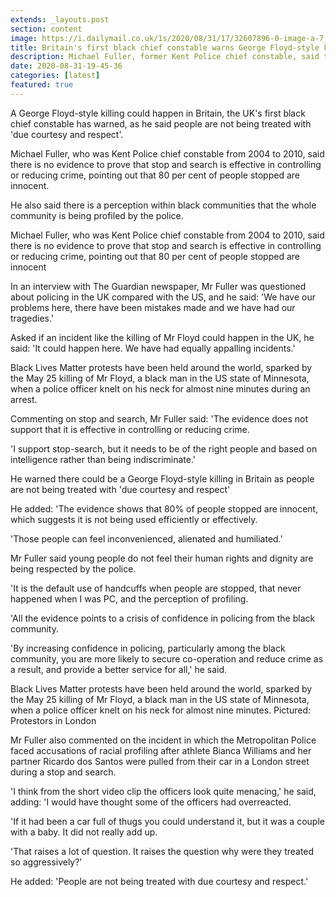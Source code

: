 ```yaml
---
extends: _layouts.post
section: content
image: https://i.dailymail.co.uk/1s/2020/08/31/17/32607896-0-image-a-7_1598889658135.jpg 
title: Britain's first black chief constable warns George Floyd-style killing could happen in UK 
description: Michael Fuller, former Kent Police chief constable, said there is no evidence to prove that stop and search is effective in reducing crime, pointing out that 80 per cent of people stopped are innocent. 
date: 2020-08-31-19-45-36 
categories: [latest] 
featured: true 
--- 
```

A George Floyd-style killing could happen in Britain, the UK's first black chief constable has warned, as he said people are not being treated with 'due courtesy and respect'.

Michael Fuller, who was Kent Police chief constable from 2004 to 2010, said there is no evidence to prove that stop and search is effective in controlling or reducing crime, pointing out that 80 per cent of people stopped are innocent.

He also said there is a perception within black communities that the whole community is being profiled by the police.

Michael Fuller, who was Kent Police chief constable from 2004 to 2010, said there is no evidence to prove that stop and search is effective in controlling or reducing crime, pointing out that 80 per cent of people stopped are innocent

In an interview with The Guardian newspaper, Mr Fuller was questioned about policing in the UK compared with the US, and he said: 'We have our problems here, there have been mistakes made and we have had our tragedies.'

Asked if an incident like the killing of Mr Floyd could happen in the UK, he said: 'It could happen here. We have had equally appalling incidents.'

Black Lives Matter protests have been held around the world, sparked by the May 25 killing of Mr Floyd, a black man in the US state of Minnesota, when a police officer knelt on his neck for almost nine minutes during an arrest.

Commenting on stop and search, Mr Fuller said: 'The evidence does not support that it is effective in controlling or reducing crime.

'I support stop-search, but it needs to be of the right people and based on intelligence rather than being indiscriminate.'

He warned there could be a George Floyd-style killing in Britain as people are not being treated with 'due courtesy and respect'

He added: 'The evidence shows that 80% of people stopped are innocent, which suggests it is not being used efficiently or effectively.

'Those people can feel inconvenienced, alienated and humiliated.'

Mr Fuller said young people do not feel their human rights and dignity are being respected by the police.

'It is the default use of handcuffs when people are stopped, that never happened when I was PC, and the perception of profiling.

'All the evidence points to a crisis of confidence in policing from the black community.

'By increasing confidence in policing, particularly among the black community, you are more likely to secure co-operation and reduce crime as a result, and provide a better service for all,' he said.

Black Lives Matter protests have been held around the world, sparked by the May 25 killing of Mr Floyd, a black man in the US state of Minnesota, when a police officer knelt on his neck for almost nine minutes. Pictured: Protestors in London

Mr Fuller also commented on the incident in which the Metropolitan Police faced accusations of racial profiling after athlete Bianca Williams and her partner Ricardo dos Santos were pulled from their car in a London street during a stop and search.

'I think from the short video clip the officers look quite menacing,' he said, adding: 'I would have thought some of the officers had overreacted.

'If it had been a car full of thugs you could understand it, but it was a couple with a baby. It did not really add up.

'That raises a lot of question. It raises the question why were they treated so aggressively?'

He added: 'People are not being treated with due courtesy and respect.'

